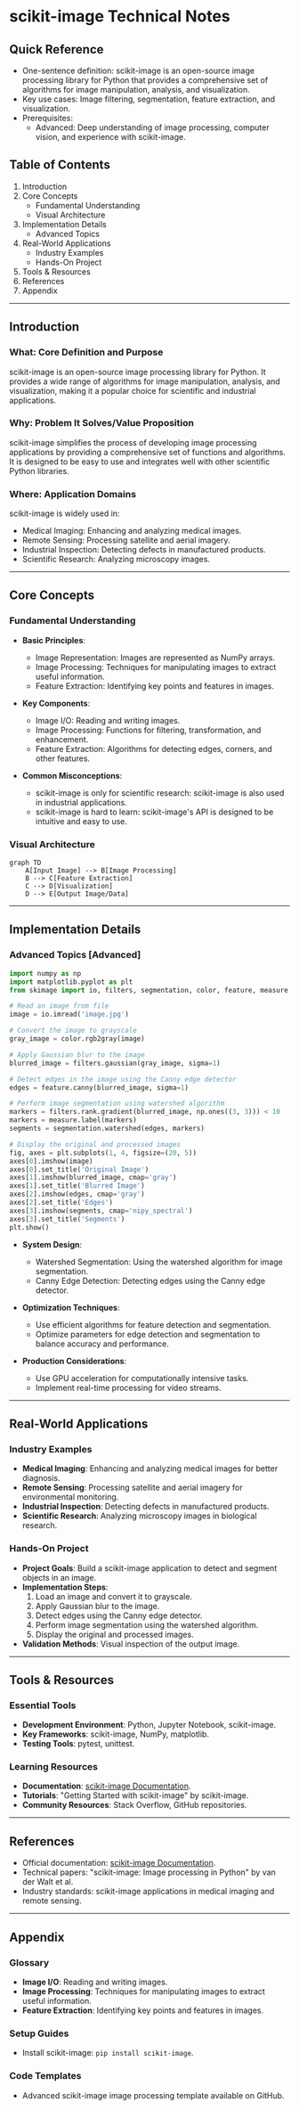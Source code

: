 # scikit-image Technical Notes
<!-- [Illustration showing a high-level overview of scikit-image, including image processing, feature extraction, and visualization.] -->

## Quick Reference
- One-sentence definition: scikit-image is an open-source image processing library for Python that provides a comprehensive set of algorithms for image manipulation, analysis, and visualization.
- Key use cases: Image filtering, segmentation, feature extraction, and visualization.
- Prerequisites:  
  - Advanced: Deep understanding of image processing, computer vision, and experience with scikit-image.

## Table of Contents
1. Introduction  
2. Core Concepts  
   - Fundamental Understanding  
   - Visual Architecture  
3. Implementation Details  
   - Advanced Topics  
4. Real-World Applications  
   - Industry Examples  
   - Hands-On Project  
5. Tools & Resources  
6. References  
7. Appendix  

---

## Introduction
### What: Core Definition and Purpose
scikit-image is an open-source image processing library for Python. It provides a wide range of algorithms for image manipulation, analysis, and visualization, making it a popular choice for scientific and industrial applications.

### Why: Problem It Solves/Value Proposition
scikit-image simplifies the process of developing image processing applications by providing a comprehensive set of functions and algorithms. It is designed to be easy to use and integrates well with other scientific Python libraries.

### Where: Application Domains
scikit-image is widely used in:
- Medical Imaging: Enhancing and analyzing medical images.
- Remote Sensing: Processing satellite and aerial imagery.
- Industrial Inspection: Detecting defects in manufactured products.
- Scientific Research: Analyzing microscopy images.

---

## Core Concepts
### Fundamental Understanding
- **Basic Principles**:  
  - Image Representation: Images are represented as NumPy arrays.  
  - Image Processing: Techniques for manipulating images to extract useful information.  
  - Feature Extraction: Identifying key points and features in images.  

- **Key Components**:  
  - Image I/O: Reading and writing images.  
  - Image Processing: Functions for filtering, transformation, and enhancement.  
  - Feature Extraction: Algorithms for detecting edges, corners, and other features.  

- **Common Misconceptions**:  
  - scikit-image is only for scientific research: scikit-image is also used in industrial applications.  
  - scikit-image is hard to learn: scikit-image's API is designed to be intuitive and easy to use.  

### Visual Architecture
```mermaid
graph TD
    A[Input Image] --> B[Image Processing]
    B --> C[Feature Extraction]
    C --> D[Visualization]
    D --> E[Output Image/Data]
```

---

## Implementation Details
### Advanced Topics [Advanced]
```python
import numpy as np
import matplotlib.pyplot as plt
from skimage import io, filters, segmentation, color, feature, measure

# Read an image from file
image = io.imread('image.jpg')

# Convert the image to grayscale
gray_image = color.rgb2gray(image)

# Apply Gaussian blur to the image
blurred_image = filters.gaussian(gray_image, sigma=1)

# Detect edges in the image using the Canny edge detector
edges = feature.canny(blurred_image, sigma=1)

# Perform image segmentation using watershed algorithm
markers = filters.rank.gradient(blurred_image, np.ones((3, 3))) < 10
markers = measure.label(markers)
segments = segmentation.watershed(edges, markers)

# Display the original and processed images
fig, axes = plt.subplots(1, 4, figsize=(20, 5))
axes[0].imshow(image)
axes[0].set_title('Original Image')
axes[1].imshow(blurred_image, cmap='gray')
axes[1].set_title('Blurred Image')
axes[2].imshow(edges, cmap='gray')
axes[2].set_title('Edges')
axes[3].imshow(segments, cmap='nipy_spectral')
axes[3].set_title('Segments')
plt.show()
```

- **System Design**:  
  - Watershed Segmentation: Using the watershed algorithm for image segmentation.  
  - Canny Edge Detection: Detecting edges using the Canny edge detector.  

- **Optimization Techniques**:  
  - Use efficient algorithms for feature detection and segmentation.  
  - Optimize parameters for edge detection and segmentation to balance accuracy and performance.  

- **Production Considerations**:  
  - Use GPU acceleration for computationally intensive tasks.  
  - Implement real-time processing for video streams.  

---

## Real-World Applications
### Industry Examples
- **Medical Imaging**: Enhancing and analyzing medical images for better diagnosis.  
- **Remote Sensing**: Processing satellite and aerial imagery for environmental monitoring.  
- **Industrial Inspection**: Detecting defects in manufactured products.  
- **Scientific Research**: Analyzing microscopy images in biological research.  

### Hands-On Project
- **Project Goals**: Build a scikit-image application to detect and segment objects in an image.  
- **Implementation Steps**:  
  1. Load an image and convert it to grayscale.  
  2. Apply Gaussian blur to the image.  
  3. Detect edges using the Canny edge detector.  
  4. Perform image segmentation using the watershed algorithm.  
  5. Display the original and processed images.  
- **Validation Methods**: Visual inspection of the output image.  

---

## Tools & Resources
### Essential Tools
- **Development Environment**: Python, Jupyter Notebook, scikit-image.  
- **Key Frameworks**: scikit-image, NumPy, matplotlib.  
- **Testing Tools**: pytest, unittest.  

### Learning Resources
- **Documentation**: [scikit-image Documentation](https://scikit-image.org/docs/stable/).  
- **Tutorials**: "Getting Started with scikit-image" by scikit-image.  
- **Community Resources**: Stack Overflow, GitHub repositories.  

---

## References
- Official documentation: [scikit-image Documentation](https://scikit-image.org/docs/stable/).  
- Technical papers: "scikit-image: Image processing in Python" by van der Walt et al.  
- Industry standards: scikit-image applications in medical imaging and remote sensing.  

---

## Appendix
### Glossary
- **Image I/O**: Reading and writing images.  
- **Image Processing**: Techniques for manipulating images to extract useful information.  
- **Feature Extraction**: Identifying key points and features in images.  

### Setup Guides
- Install scikit-image: `pip install scikit-image`.  

### Code Templates
- Advanced scikit-image image processing template available on GitHub.  

